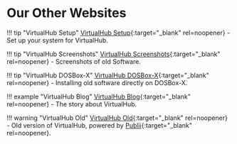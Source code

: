# Our Other Websites

!!! tip "VirtualHub Setup"
    [VirtualHub Setup](https://setup.virtualhub.eu.org){:target="_blank" rel=noopener} - Set up your system for VirtualHub.

!!! tip "VirtualHub Screenshots"
    [VirtualHub Screenshots](https://screenshots.virtualhub.eu.org){:target="_blank" rel=noopener} - Screenshots of old Software.

!!! tip "VirtualHub DOSBox-X"
    [VirtualHub DOSBox-X](https://dosbox-x.virtualhub.eu.org){:target="_blank" rel=noopener} - Installing old software directly on DOSBox-X.

!!! example "VirtualHub Blog"
    [VirtualHub Blog](https://blog.virtualhub.eu.org){:target="_blank" rel=noopener} - The story about VirtualHub.

!!! warning "VirtualHub Old"
    [VirtualHub Old](https://old.virtualhub.eu.org){:target="_blank" rel=noopener} - Old version of VirtualHub, powered by [Publii](https://getpublii.com/){:target="_blank" rel=noopener}.
